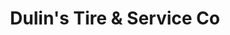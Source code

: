 ---
title: "Dulin's Tire & Service Co"
url: /reading/dulins-tire-und-service-co/
shop: Autowerkstatt
---
